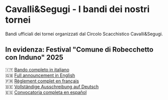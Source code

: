 # Cavalli&Segugi - I bandi dei nostri tornei

Bandi ufficiali dei tornei organizzati dal Circolo Scacchistico Cavalli&amp;Segugi.

## In evidenza: Festival "Comune di Robecchetto con Induno" 2025

🇮🇹 [Bando completo in italiano](https://github.com/cavalliesegugi/bandi/blob/main/2025/2025-12-26-Festival_IT.md)  
🇬🇧 [Full announcement in English](https://github.com/cavalliesegugi/bandi/blob/main/2025/2025-12-26-Festival_EN.md)  
🇫🇷 [Règlement complet en français](https://github.com/cavalliesegugi/bandi/blob/main/2025/2025-12-26-Festival_FR.md)  
🇩🇪 [Vollständige Ausschreibung auf Deutsch](https://github.com/cavalliesegugi/bandi/blob/main/2025/2025-12-26-Festival_DE.md)  
🇪🇸 [Convocatoria completa en español](https://github.com/cavalliesegugi/bandi/blob/main/2025/2025-12-26-Festival_ES.md)  
